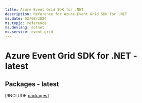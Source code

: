 ```yaml
---
title: Azure Event Grid SDK for .NET
description: Reference for Azure Event Grid SDK for .NET
ms.date: 02/08/2024
ms.topic: reference
ms.devlang: dotnet
ms.service: event-grid
---
```

# Azure Event Grid SDK for .NET - latest
## Packages - latest
[!INCLUDE [packages](event-grid-index.md)]